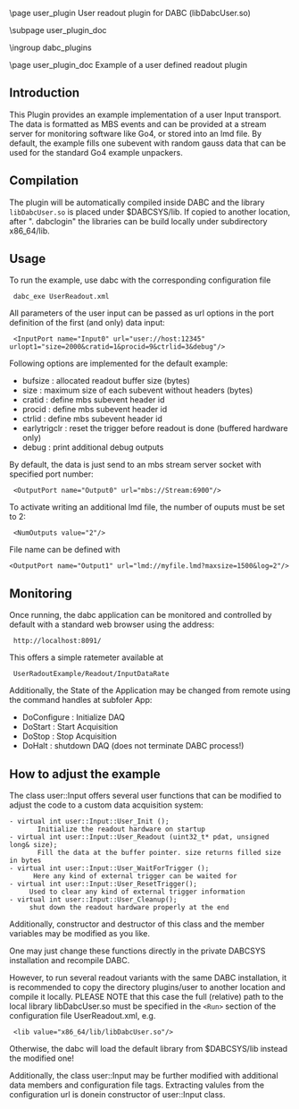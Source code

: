 \page user_plugin User readout plugin for DABC (libDabcUser.so)

\subpage user_plugin_doc

\ingroup dabc_plugins


\page user_plugin_doc Example of a user defined readout plugin


## Introduction

This Plugin provides an example implementation of a user Input transport.
The data is formatted as MBS events and can be provided at a stream server for monitoring
software like Go4, or stored into an lmd file. By default, the example fills one subevent with
random gauss data that can be used for the standard Go4 example unpackers.



## Compilation

The plugin will be automatically compiled inside DABC and the library `libDabcUser.so` is
placed under $DABCSYS/lib. If copied to another location, after ". dabclogin" the libraries can be build locally under
subdirectory x86_64/lib.


##  Usage
 To run the example, use dabc with the corresponding configuration file

     dabc_exe UserReadout.xml


All parameters of the user input can be passed as url options in the port definition of the first
 (and only) data input:

     <InputPort name="Input0" url="user://host:12345" urlopt1="size=2000&cratid=1&procid=9&ctrlid=3&debug"/>

Following options are implemented for the default example:
- bufsize      : allocated readout buffer size (bytes)
- size         : maximum size of each subevent without headers (bytes)
- cratid       : define mbs subevent header id
- procid       : define mbs subevent header id
- ctrlid       : define mbs subevent header id
- earlytrigclr : reset the trigger before readout is done (buffered hardware only)
- debug        : print additional debug outputs

By default, the data is just send to an mbs stream server socket with specified port number:

     <OutputPort name="Output0" url="mbs://Stream:6900"/>

To activate writing an additional lmd file, the number of ouputs must be set to 2:

     <NumOutputs value="2"/>

File name can be defined with

    <OutputPort name="Output1" url="lmd://myfile.lmd?maxsize=1500&log=2"/>



## Monitoring

Once running, the dabc application can be monitored and controlled by default
with a standard web browser using the address:

     http://localhost:8091/

This offers a simple ratemeter available at

     UserRadoutExample/Readout/InputDataRate

Additionally, the State of the Application may be changed from remote using the command handles at subfoler App:
 - DoConfigure : Initialize DAQ
 - DoStart     : Start Acquisition
 - DoStop      : Stop Acquisition
 - DoHalt      : shutdown DAQ (does not terminate DABC process!)



## How to adjust the example
The class user::Input offers several user functions
that can be modified to adjust the code to a custom data acquisition system:

~~~~~~~~~~~~~~~~{.c}
- virtual int user::Input::User_Init ();
       Initialize the readout hardware on startup
- virtual int user::Input::User_Readout (uint32_t* pdat, unsigned long& size);
       Fill the data at the buffer pointer. size returns filled size in bytes
- virtual int user::Input::User_WaitForTrigger ();
      Here any kind of external trigger can be waited for
- virtual int user::Input::User_ResetTrigger();
     Used to clear any kind of external trigger information
- virtual int user::Input::User_Cleanup();
     shut down the readout hardware properly at the end
~~~~~~~~~~~~~~~~

Additionally, constructor and destructor of this class and the member variables may be modified as you like.


One may just change these functions directly in the private DABCSYS installation and recompile DABC.

However, to run several readout variants with the same DABC installation, it is recommended to copy the directory
plugins/user to another location and compile it locally.
PLEASE NOTE that this case the full (relative) path to the local library  libDabcUser.so must be specified
in the `<Run>` section of the configuration file UserReadout.xml, e.g.

     <lib value="x86_64/lib/libDabcUser.so"/>

Otherwise, the dabc will load the default library from $DABCSYS/lib instead the modified one!


Additionally, the class user::Input may be further modified with additional data members and configuration file
tags. Extracting valules from the configuration url is donein constructor of user::Input class.
